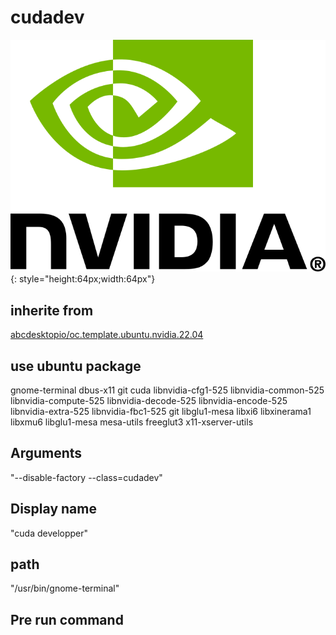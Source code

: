 # cudadev
![nvidia.svg](/applications/icons/nvidia.svg){: style="height:64px;width:64px"}
## inherite from
[abcdesktopio/oc.template.ubuntu.nvidia.22.04](abcdesktopio/oc.template.ubuntu.nvidia.22.04.md)
## use ubuntu package
gnome-terminal dbus-x11 git cuda libnvidia-cfg1-525 libnvidia-common-525 libnvidia-compute-525 libnvidia-decode-525 libnvidia-encode-525 libnvidia-extra-525 libnvidia-fbc1-525 git libglu1-mesa libxi6 libxinerama1 libxmu6 libglu1-mesa mesa-utils freeglut3 x11-xserver-utils
## Arguments
"--disable-factory  --class=cudadev"
## Display name
"cuda developper"
## path
"/usr/bin/gnome-terminal"
## Pre run command

```


```
